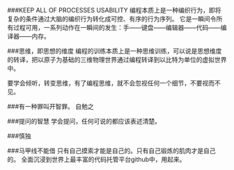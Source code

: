 ###KEEP ALL OF PROCESSES USABILITY
编程本质上是一种编织行为，即将复杂的条件通过大脑的编织行为转化成可控、有序的行为序列。
它是一瞬间令所有过程可用，一系列动作在一瞬间的发生：手——键盘——编辑器——代码——编译器——内存。


###思维，即思想的维度
编程的训练本质上是一种思维训练，可以说是思想维度的转译，把以原子为基础的三维物理世界通过编程转译到以比特为单位的虚拟世界中。

要学会倾听，转变思维，有了编程思维，就不会忽视任何一个细节，不要视而不见。


###有一种罪叫开智罪。
自勉之


###提问的智慧
学会提问，任何可说的都应该表述清楚。

###慎独


###马甲线不能借
只有自己摸索才能是自己的。只有自己锻炼的肌肉才是自己的。
全面沉浸到世界上最丰富的代码托管平台github中，用起来。
